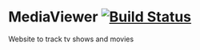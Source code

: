 # MediaViewer [![Build Status](https://travis-ci.org/kyokley/MediaViewer.svg?branch=master)](https://travis-ci.org/kyokley/MediaViewer)
Website to track tv shows and movies
